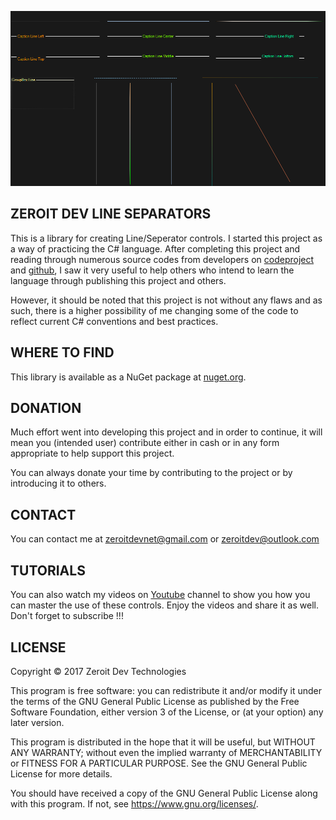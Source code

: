 ![](<https://github.com/zeroitdev/Zeroit.Framework.LineSeparators/blob/master/Preview/Preview_1.png>)



## **ZEROIT DEV LINE SEPARATORS**

This is a library for creating Line/Seperator controls. I started this project as a way of practicing the C# language. After completing this project and reading through numerous source codes from developers on [codeproject](https://www.codeproject.com/) and [github](https://github.com/), I saw it very useful to help others who intend to learn the language through publishing this project and others.

However, it should be noted that this project is not without any flaws and as such, there is a higher possibility of me changing some of the code to reflect current C# conventions and best practices.  



## WHERE TO FIND

This library is available as a NuGet package at [nuget.org](https://www.nuget.org/packages/Zeroit.Framework.LineSeparators/).



## DONATION

Much effort went into developing this project and in order to continue, it will mean you (intended user)  contribute either in cash or in any form appropriate to help support this project.

You can always donate your time by contributing to the project or by introducing it to others.



## CONTACT

You can contact me at zeroitdevnet@gmail.com or zeroitdev@outlook.com



## TUTORIALS

You can also watch my videos on [Youtube](https://www.youtube.com/channel/UCUKBnRbnKCFtvhFKROaNg6g/videos) channel to show you how you can master the use of these controls. Enjoy the videos and share it as well. Don't forget to subscribe !!!



## LICENSE


Copyright ©  2017  Zeroit Dev Technologies

This program is free software: you can redistribute it and/or modify
it under the terms of the GNU General Public License as published by
the Free Software Foundation, either version 3 of the License, or
(at your option) any later version.

This program is distributed in the hope that it will be useful,
but WITHOUT ANY WARRANTY; without even the implied warranty of
MERCHANTABILITY or FITNESS FOR A PARTICULAR PURPOSE.  See the
GNU General Public License for more details.

You should have received a copy of the GNU General Public License
along with this program.  If not, see <https://www.gnu.org/licenses/>.



